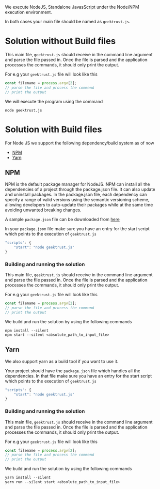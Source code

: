 We execute NodeJS, Standalone JavasScript under the Node/NPM execution environment.

In both cases your main file should be named as `geektrust.js`.

# Solution without Build files

This main file, `geektrust.js` should receive in the command line argument and parse the file passed in. Once the file is parsed and the application processes the commands, it should only print the output.

For e.g your `geektrust.js` file will look like this

```javascript
const filename = process.argv[2];
// parse the file and process the command
// print the output
```

We will execute the program using the command 

```
node geektrust.js
```


# Solution with Build files

For Node JS we support the following dependency/build system as of now

* [NPM](https://www.geeksforgeeks.org/node-js-npm-node-package-manager/)
* [Yarn](https://yarnpkg.com/lang/en/)

## NPM

NPM is the default package manager for NodeJS. NPM can install all the dependencies of a project through the package.json file. It can also update and uninstall packages. In the package.json file, each dependency can specify a range of valid versions using the semantic versioning scheme, allowing developers to auto-update their packages while at the same time avoiding unwanted breaking changes.

A sample `package.json` file can be downloaded from [here](https://raw.githubusercontent.com/geektrust/coding-problem-artefacts/master/NodeJS/package.json)

In your `package.json` file make sure you have an entry for the start script which points to the execution of `geektrust.js`

```javascript
"scripts": {
    "start": "node geektrust.js"
}
```

### Building and running the solution

This main file, `geektrust.js` should receive in the command line argument and parse the file passed in. Once the file is parsed and the application processes the commands, it should only print the output.

For e.g your `geektrust.js` file will look like this

```javascript
const filename = process.argv[2];
// parse the file and process the command
// print the output
```

We build and run the solution by using the following commands

```
npm install --silent
npm start --silent <absolute_path_to_input_file>
```


## Yarn

We also support yarn as a build tool if you want to use it. 

Your project should have the `package.json` file which handles all the dependencies. In that file make sure you have an entry for the start script which points to the execution of `geektrust.js`

```javascript
"scripts": {
    "start": "node geektrust.js"
}
```


### Building and running the solution

This main file, `geektrust.js` should receive in the command line argument and parse the file passed in. Once the file is parsed and the application processes the commands, it should only print the output.

For e.g your `geektrust.js` file will look like this

```javascript
const filename = process.argv[2];
// parse the file and process the command
// print the output
```

We build and run the solution by using the following commands

```javascript
yarn install --silent
yarn run --silent start <absolute_path_to_input_file>
```
